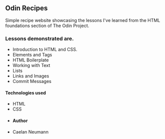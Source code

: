 ## Odin Recipes
Simple recipe website showcasing the lessons I've learned from the HTML foundations section of The Odin Project.

### Lessons demonstrated are.

- Introduction to HTML and CSS.
- Elements and Tags
- HTML Boilerplate
- Working with Text
- Lists
- Links and Images
- Commit Messages
#### Technologies used

- HTML
- CSS
- #### Author
- Caelan Neumann
 
